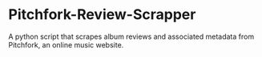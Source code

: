 # Pitchfork-Review-Scrapper
A python script that scrapes album reviews and associated metadata from Pitchfork, an online music website.
